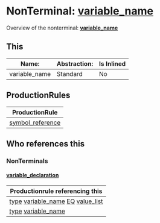 # NonTerminal: **[variable_name](./variable_name.md)**

Overview of the nonterminal: **[variable_name](./variable_name.md)**



## This

| Name:                | Abstraction:    | Is Inlined |
| -------------------- | --------------- | ---------- |
| variable_name | Standard | No |



## ProductionRules

| ProductionRule |
| ---- |
| [symbol_reference](./symbol_reference.md)  |




## Who references this

### NonTerminals


#### [variable_declaration](./../Grammar/variable_declaration.md)

| Productionrule referencing this                      |
| ---------------------------------------------------- |
| [type](./type.md) [variable_name](./variable_name.md) [EQ](./../Lexicon/EQ.md) [value_list](./value_list.md)  |
| [type](./type.md) [variable_name](./variable_name.md)  |




